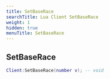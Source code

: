 ```yaml
---
title: SetBaseRace
searchTitle: Lua Client SetBaseRace
weight: 1
hidden: true
menuTitle: SetBaseRace
---
```

## SetBaseRace
```lua
Client:SetBaseRace(number v); -- void
```
